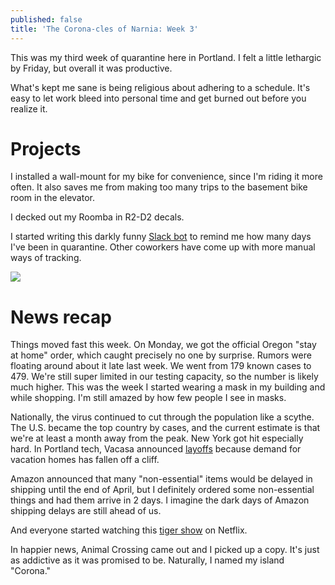 ```yaml
---
published: false
title: 'The Corona-cles of Narnia: Week 3'
---
```

This was my third week of quarantine here in Portland. I felt a little lethargic by Friday, but overall it was productive.

What's kept me sane is being religious about adhering to a schedule. It's easy to let work bleed into personal time and get burned out before you realize it.

# Projects 

I installed a wall-mount for my bike for convenience, since I'm riding it more often. It also saves me from making too many trips to the basement bike room in the elevator.

I decked out my Roomba in R2-D2 decals.

I started writing this darkly funny [Slack bot](https://github.com/davidmerrick/quarantinebot) to remind me how many days I've been in quarantine. Other coworkers have come up with more manual ways of tracking.

![]({{site.cdn_path}}/2020/03/28/quarantineDays.jpg)

# News recap

Things moved fast this week. On Monday, we got the official Oregon "stay at home" order, which caught precisely no one by surprise. Rumors were floating around about it late last week. We went from 179 known cases to 479. We're still super limited in our testing capacity, so the number is likely much higher. This was the week I started wearing a mask in my building and while shopping. I'm still amazed by how few people I see in masks. 

Nationally, the virus continued to cut through the population like a scythe. The U.S. became the top country by cases, and the current estimate is that we're at least a month away from the peak. New York got hit especially hard. In Portland tech, Vacasa announced [layoffs](https://www.bizjournals.com/portland/news/2020/03/20/vacasa-announces-large-scale-layoffs-slashes.html) because demand for vacation homes has fallen off a cliff.

Amazon announced that many "non-essential" items would be delayed in shipping until the end of April, but I definitely ordered some non-essential things and had them arrive in 2 days. I imagine the dark days of Amazon shipping delays are still ahead of us.

And everyone started watching this [tiger show](https://www.netflix.com/title/81115994) on Netflix.

In happier news, Animal Crossing came out and I picked up a copy. It's just as addictive as it was promised to be. Naturally, I named my island "Corona."





